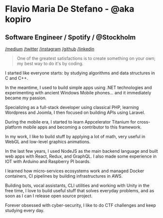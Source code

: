 # Flavio Maria De Stefano - @aka kopiro

## Software Engineer / Spotify / @Stockholm

<a href="/medium">/medium</a>
<a href="/twitter">/twitter</a>
<a href="/instagram">/instagram</a>
<a href="/github">/github</a>
<a href="/linkedin">/linkedin</a>

> One of the greatest satisfactions is to create something on your own; my best way to do it's by coding.

I started like everyone starts: by studying algorithms and data structures in C and C++.

In the meantime, I used to build simple apps using .NET technologies and experimenting with ancient Windows Mobile phones… and it immediately became my passion.

Specializing as a full-stack developer using classical PHP, learning Wordpress and Joomla, I then focused on building APIs using Laravel.

During the mobile era, I started to learn Appcelerator Titanium for cross-platform mobile apps and becoming a contributor to this framework.

In my work, I like to build stuff by applying a lot of math, very useful in WebGL and low-level graphics animations.

In the last few years, I used NodeJS as the main backend language and built web apps with React, Redux, and GraphQL. I also made some experience in IOT with Arduino and Raspberry PI boards.

I learned how micro-services ecosystems work and managed Docker containers, CI pipelines by building infrastructures in AWS.

Building bots, vocal assistants, CLI utilities and working with Unity in the free time, I love to build useful stuff that solves everyday problems, and as soon as I can I release open source project.

Forever obsessed with cyber-security, I like to do CTF challenges and keep studying every day.
